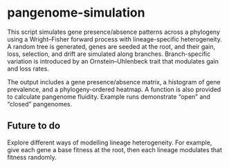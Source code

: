 # pangenome-simulation

This script simulates gene presence/absence patterns across a phylogeny using a Wright–Fisher forward process with lineage-specific heterogeneity. A random tree is generated, genes are seeded at the root, and their gain, loss, selection, and drift are simulated along branches. Branch-specific variation is introduced by an Ornstein–Uhlenbeck trait that modulates gain and loss rates.

The output includes a gene presence/absence matrix, a histogram of gene prevalence, and a phylogeny-ordered heatmap. A function is also provided to calculate pangenome fluidity. Example runs demonstrate “open” and “closed” pangenomes.

## Future to do

Explore different ways of modelling lineage heterogeneity. For example, give each gene a base fitness at the root, then each lineage modulates that fitness randomly.
